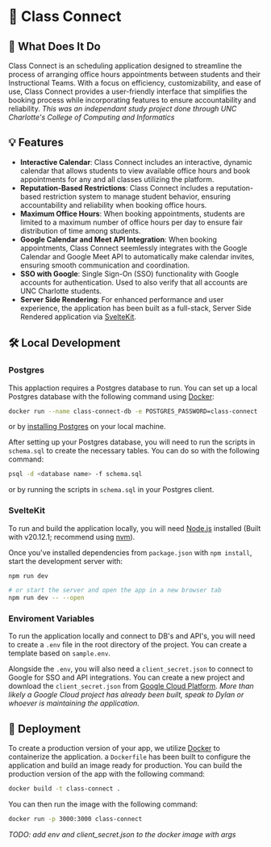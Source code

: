 # 📆 Class Connect

## 🤔 What Does It Do

Class Connect is an scheduling application designed to streamline the process of arranging office hours appointments between students and their Instructional Teams. With a focus on efficiency, customizability, and ease of use, Class Connect provides a user-friendly interface that simplifies the booking process while incorporating features to ensure accountability and reliability. _This was an independant study project done through UNC Charlotte's College of Computing and Informatics_

## 💡 Features

- **Interactive Calendar**: Class Connect includes an interactive, dynamic calendar that allows students to view available office hours and book appointments for any and all classes utilizing the platform.
- **Reputation-Based Restrictions**: Class Connect includes a reputation-based restriction system to manage student behavior, ensuring accountability and reliability when booking office hours.
- **Maximum Office Hours**: When booking appointments, students are limited to a maximum number of office hours per day to ensure fair distribution of time among students.
- **Google Calendar and Meet API Integration**: When booking appointments, Class Connect seemlessly integrates with the Google Calendar and Google Meet API to automatically make calendar invites, ensuring smooth communication and coordination.
- **SSO with Google**: Single Sign-On (SSO) functionality with Google accounts for authentication. Used to also verify that all accounts are UNC Charlotte students.
- **Server Side Rendering**: For enhanced performance and user experience, the application has been built as a full-stack, Server Side Rendered application via [SvelteKit](https://kit.svelte.dev/).

## 🛠️ Local Development

### Postgres

This applaction requires a Postgres database to run. You can set up a local Postgres database with the following command using [Docker](https://docs.docker.com/get-docker/):

```bash
docker run --name class-connect-db -e POSTGRES_PASSWORD=class-connect -p 5432:5432 -d postgres
```

or by [installing Postgres](https://www.postgresql.org/download/) on your local machine.

After setting up your Postgres database, you will need to run the scripts in `schema.sql` to create the necessary tables. You can do so with the following command:

```bash
psql -d <database name> -f schema.sql
```

or by running the scripts in `schema.sql` in your Postgres client.

### SvelteKit

To run and build the application locally, you will need [Node.js](https://nodejs.org/en) installed (Built with v20.12.1; recommend using [nvm](https://github.com/nvm-sh/nvm)).

Once you've installed dependencies from `package.json` with `npm install`, start the development server with:

```bash
npm run dev

# or start the server and open the app in a new browser tab
npm run dev -- --open
```

### Enviroment Variables

To run the application locally and connect to DB's and API's, you will need to create a `.env` file in the root directory of the project. You can create a template based on `sample.env`.

Alongside the `.env`, you will also need a `client_secret.json` to connect to Google for SSO and API integrations. You can create a new project and download the `client_secret.json` from [Google Cloud Platform](https://console.cloud.google.com/). _More than likely a Google Cloud project has already been built, speak to Dylan or whoever is maintaining the application._

## 🚀 Deployment

To create a production version of your app, we utilize [Docker](https://docs.docker.com/get-docker/) to containerize the application. a `Dockerfile` has been built to configure the application and build an image ready for production. You can build the production version of the app with the following command:

```bash
docker build -t class-connect .
```

You can then run the image with the following command:

```bash
docker run -p 3000:3000 class-connect
```

_TODO: add env and client_secret.json to the docker image with args_
